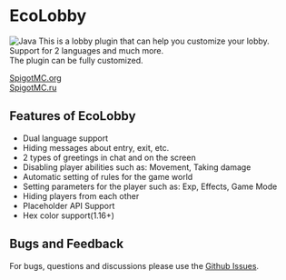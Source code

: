 # EcoLobby
![Java](https://img.shields.io/badge/Java-8%2B-brightgreen)
This is a lobby plugin that can help you customize your lobby.  
Support for 2 languages and much more.  
The plugin can be fully customized.

[SpigotMC.org](https://www.spigotmc.org/resources/ecolobby-for-lobby-plugin.101547/) \
[SpigotMC.ru](https://spigotmc.ru/resources/ecolobby-plagina-dlja-lobbi.998/)
## Features of EcoLobby
 - Dual language support
- Hiding messages about entry, exit, etc.
- 2 types of greetings in chat and on the screen
- Disabling player abilities such as: Movement, Taking damage
- Automatic setting of rules for the game world
- Setting parameters for the player such as: Exp, Effects, Game Mode
- Hiding players from each other
- Placeholder API Support
- Hex color support(1.16+)
## Bugs and Feedback
For bugs, questions and discussions please use the [Github Issues](https://github.com/Baraban4ik/EcoLobby/issues).
